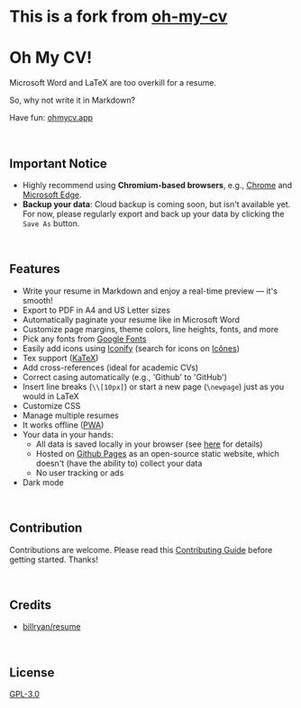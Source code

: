# This is a fork from [oh-my-cv](https://github.com/Renovamen/oh-my-cv)


# Oh My CV!

Microsoft Word and LaTeX are too overkill for a resume.

So, why not write it in Markdown?

Have fun: [ohmycv.app](https://ohmycv.app/)


&nbsp;

## Important Notice

- Highly recommend using **Chromium-based browsers**, e.g., [Chrome](https://www.google.com/chrome/) and [Microsoft Edge](https://www.microsoft.com/en-us/edge).
- **Backup your data**: Cloud backup is coming soon, but isn't available yet. For now, please regularly export and back up your data by clicking the `Save As` button.


&nbsp;

## Features

- Write your resume in Markdown and enjoy a real-time preview — it's smooth!
- Export to PDF in A4 and US Letter sizes
- Automatically paginate your resume like in Microsoft Word
- Customize page margins, theme colors, line heights, fonts, and more
- Pick any fonts from [Google Fonts](https://fonts.google.com/)
- Easily add icons using [Iconify](https://github.com/iconify/iconify) (search for icons on [Icônes](https://icones.js.org/))
- Tex support ([KaTeX](https://github.com/KaTeX/KaTeX))
- Add cross-references (ideal for academic CVs)
- Correct casing automatically (e.g., 'Github' to 'GitHub')
- Insert line breaks (`\\[10px]`) or start a new page (`\newpage`) just as you would in LaTeX
- Customize CSS
- Manage multiple resumes
- It works offline ([PWA](https://developer.mozilla.org/en-US/docs/Web/Progressive_web_apps))
- Your data in your hands:
  - All data is saved locally in your browser (see [here](https://localforage.github.io/localForage/) for details)
  - Hosted on [Github Pages](https://pages.github.com/) as an open-source static website, which doesn't (have the ability to) collect your data
  - No user tracking or ads
- Dark mode


&nbsp;

## Contribution

Contributions are welcome. Please read this [Contributing Guide](.github/CONTRIBUTING.md) before getting started. Thanks!


&nbsp;

## Credits

- [billryan/resume](https://github.com/billryan/resume)


&nbsp;

## License

[GPL-3.0](LICENSE)

